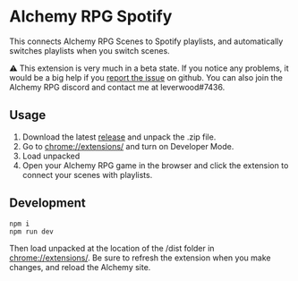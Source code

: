 # Alchemy RPG Spotify

This connects Alchemy RPG Scenes to Spotify playlists, and automatically switches playlists when you switch scenes.

⚠ This extension is very much in a beta state. If you notice any problems, it would be a big help if you [report the issue](https://github.com/leverwood/alchemy-rpg-spotify/issues/new) on github. You can also join the Alchemy RPG discord and contact me at leverwood#7436.

## Usage

1. Download the latest [release](https://github.com/leverwood/alchemy-rpg-spotify/releases/) and unpack the .zip file.
2. Go to [chrome://extensions/](chrome://extensions/) and turn on Developer Mode.
3. Load unpacked
4. Open your Alchemy RPG game in the browser and click the extension to connect your scenes with playlists.

## Development

```
npm i
npm run dev
```

Then load unpacked at the location of the /dist folder in [chrome://extensions/](chrome://extensions/). Be sure to refresh the extension when you make changes, and reload the Alchemy site.
